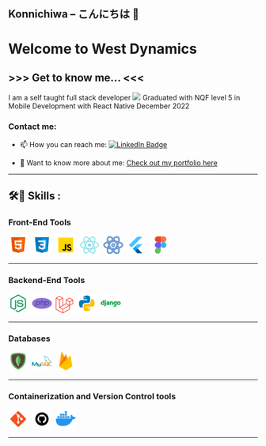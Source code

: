 ## Konnichiwa – こんにちは 👋

# Welcome to West Dynamics

## >>> Get to know me... <<<

I am a self taught full stack developer
<img src="https://media.giphy.com/media/WUlplcMpOCEmTGBtBW/giphy.gif" width="30">
Graduated with NQF level 5 in Mobile Development with React Native December 2022

### Contact me:

- :mailbox: How you can reach me:
  [![LinkedIn Badge](https://img.shields.io/badge/LinkedIn-Profile-informational?style=flat&logo=linkedin&logoColor=white&color=0D76A8)](https://www.linkedin.com/in/codewithwest/)

- :monocle_face: Want to know more about me: [Check out my portfolio here](https://codewithwest.github.io/templates/profile/)

---

## :hammer_and_wrench::briefcase: Skills :

### Front-End Tools

<div>
  <img src="tech_stacks/html.png" title="Html" alt="Html" width="40" height="40"/>&nbsp;
  <img src="tech_stacks/css.png" title="Css" alt="Css" width="40" height="40"/>&nbsp;
  <img src="tech_stacks/js.png" title="Javascript" alt="Javascript" width="40" height="40"/>&nbsp;
  <img src="tech_stacks/react.png" title="React" alt="React" width="40" height="40"/>&nbsp;
  <img src="tech_stacks/react-native.png" title="React-Native" alt="React-Native" width="40" height="40"/>&nbsp;
  <img src="tech_stacks/flutter.png" title="Flutter" alt="Flutter" width="40" height="40"/>&nbsp;
  <img src="tech_stacks/figma.png" title="Figma" alt="Figma" width="40" height="40"/>&nbsp;
</div>

---

### Backend-End Tools

<div>
  <img src="tech_stacks/node.png" title="Node" alt="Node" width="40" height="40"/>&nbsp;
  <img src="tech_stacks/php.png" title="PHP" alt="PHP" width="40" height="40"/>&nbsp;
  <img src="tech_stacks/laravel.svg" title="Laravel" alt="Laravel" width="35" height="35"/>&nbsp;
  <img src="tech_stacks/python.png" title="Python" alt="Python" width="40" height="40"/>&nbsp;
  <img src="tech_stacks/django.png" title="Django" alt="Django" width="40" height="40"/>&nbsp;
</div>

---

### Databases

<div>
  <img src="tech_stacks/mongo.png" title="Mongo" alt="Mongo" width="40" height="40"/>&nbsp;
  <img src="tech_stacks/mysql.png" title="MySQL" alt="MySQL" width="40" height="40"/>&nbsp;
  <img src="tech_stacks/firebase.png" title="Firebase" alt="Firebase" width="40" height="40"/>&nbsp;

</div>

---

### Containerization and Version Control tools

<div>
  <img src="tech_stacks/git.png" title="Git" alt="Git" width="40" height="40"/>&nbsp;
  <img src="tech_stacks/github.png" title="Github" alt="Github" width="40" height="40"/>&nbsp;
  <img src="tech_stacks/docker.png" title="Docker" alt="Docker" width="40" height="40"/>&nbsp;

</div>

---
